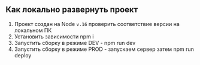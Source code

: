 ## Как локально развернуть проект
1. Проект создан на Node ``v.16`` проверить соответствие версии на локальном ПК
2. Установить зависимости npm i
3. Запустить сборку в режиме DEV - npm run dev
4. Запустить сборку в режиме PROD - запускаем сервер затем npm run deploy
